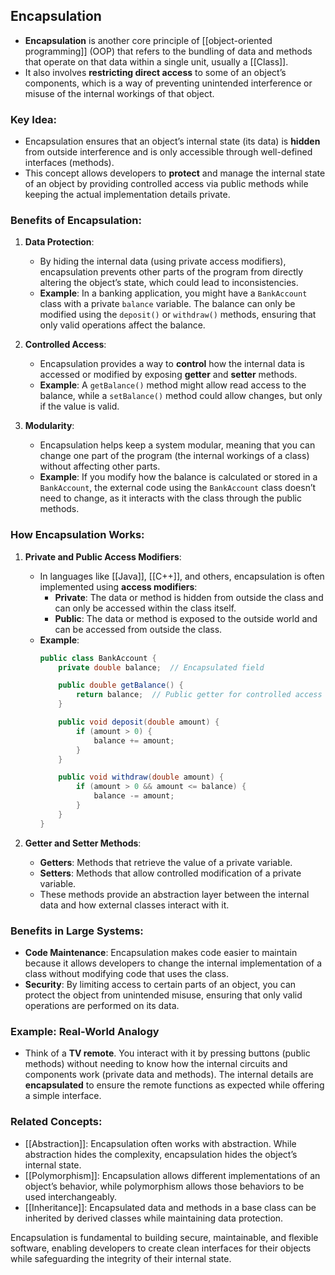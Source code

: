 ## Encapsulation

- **Encapsulation** is another core principle of [[object-oriented programming]] (OOP) that refers to the bundling of data and methods that operate on that data within a single unit, usually a [[Class]].
- It also involves **restricting direct access** to some of an object’s components, which is a way of preventing unintended interference or misuse of the internal workings of that object.

### Key Idea:
- Encapsulation ensures that an object’s internal state (its data) is **hidden** from outside interference and is only accessible through well-defined interfaces (methods).
- This concept allows developers to **protect** and manage the internal state of an object by providing controlled access via public methods while keeping the actual implementation details private.

### Benefits of Encapsulation:
1. **Data Protection**:
   - By hiding the internal data (using private access modifiers), encapsulation prevents other parts of the program from directly altering the object’s state, which could lead to inconsistencies.
   - **Example**: In a banking application, you might have a `BankAccount` class with a private `balance` variable. The balance can only be modified using the `deposit()` or `withdraw()` methods, ensuring that only valid operations affect the balance.

2. **Controlled Access**:
   - Encapsulation provides a way to **control** how the internal data is accessed or modified by exposing **getter** and **setter** methods.
   - **Example**: A `getBalance()` method might allow read access to the balance, while a `setBalance()` method could allow changes, but only if the value is valid.

3. **Modularity**:
   - Encapsulation helps keep a system modular, meaning that you can change one part of the program (the internal workings of a class) without affecting other parts.
   - **Example**: If you modify how the balance is calculated or stored in a `BankAccount`, the external code using the `BankAccount` class doesn’t need to change, as it interacts with the class through the public methods.

### How Encapsulation Works:
1. **Private and Public Access Modifiers**:
   - In languages like [[Java]], [[C++]], and others, encapsulation is often implemented using **access modifiers**:
     - **Private**: The data or method is hidden from outside the class and can only be accessed within the class itself.
     - **Public**: The data or method is exposed to the outside world and can be accessed from outside the class.
   - **Example**:
     ```java
     public class BankAccount {
         private double balance;  // Encapsulated field

         public double getBalance() {
             return balance;  // Public getter for controlled access
         }

         public void deposit(double amount) {
             if (amount > 0) {
                 balance += amount;
             }
         }

         public void withdraw(double amount) {
             if (amount > 0 && amount <= balance) {
                 balance -= amount;
             }
         }
     }
     ```

2. **Getter and Setter Methods**:
   - **Getters**: Methods that retrieve the value of a private variable.
   - **Setters**: Methods that allow controlled modification of a private variable.
   - These methods provide an abstraction layer between the internal data and how external classes interact with it.

### Benefits in Large Systems:
- **Code Maintenance**: Encapsulation makes code easier to maintain because it allows developers to change the internal implementation of a class without modifying code that uses the class.
- **Security**: By limiting access to certain parts of an object, you can protect the object from unintended misuse, ensuring that only valid operations are performed on its data.

### Example: Real-World Analogy
- Think of a **TV remote**. You interact with it by pressing buttons (public methods) without needing to know how the internal circuits and components work (private data and methods). The internal details are **encapsulated** to ensure the remote functions as expected while offering a simple interface.

### Related Concepts:
- [[Abstraction]]: Encapsulation often works with abstraction. While abstraction hides the complexity, encapsulation hides the object’s internal state.
- [[Polymorphism]]: Encapsulation allows different implementations of an object’s behavior, while polymorphism allows those behaviors to be used interchangeably.
- [[Inheritance]]: Encapsulated data and methods in a base class can be inherited by derived classes while maintaining data protection.

Encapsulation is fundamental to building secure, maintainable, and flexible software, enabling developers to create clean interfaces for their objects while safeguarding the integrity of their internal state.